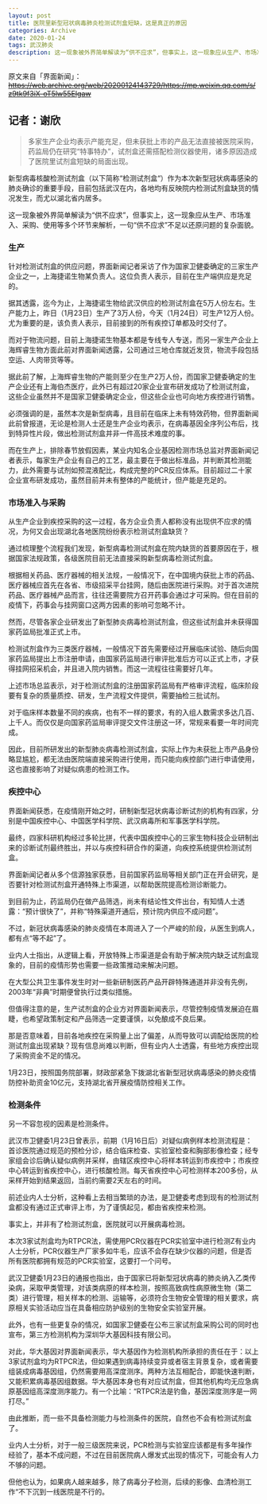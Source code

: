 ```yaml
---
layout: post
title: 医院里新型冠状病毒肺炎检测试剂盒短缺，这是真正的原因
categories: Archive
date: 2020-01-24
tags: 武汉肺炎
description: 这一现象被外界简单解读为“供不应求”，但事实上，这一现象应从生产、市场准入、采购、使用等多个环节来解析，一句“供不应求”不足以还原问题的复杂面貌。
---
```

原文来自「界面新闻」：~~<https://web.archive.org/web/20200124143729/https://mp.weixin.qq.com/s/z9tk9f3iX-oT5lw55EIgaw>~~

记者：谢欣
---

> 多家生产企业均表示产能充足，但未获批上市的产品无法直接被医院采购，药监局仍在研究“特事特办”，试剂盒还需搭配检测仪器使用，诸多原因造成了医院里试剂盒短缺的局面出现。

新型病毒核酸检测试剂盒（以下简称“检测试剂盒“）作为本次新型冠状病毒感染的肺炎确诊的重要手段，目前包括武汉在内，各地均有反映院内检测试剂盒缺货的情况发生，而尤以湖北省内居多。

这一现象被外界简单解读为“供不应求”，但事实上，这一现象应从生产、市场准入、采购、使用等多个环节来解析，一句“供不应求”不足以还原问题的复杂面貌。

### 生产

针对检测试剂盒的供应问题，界面新闻记者采访了作为国家卫健委确定的三家生产企业之一，上海捷诺生物某负责人。这位负责人表示，目前在生产端供应是充足的。

据其透露，迄今为止，上海捷诺生物给武汉供应的检测试剂盒在5万人份左右。生产能力上，昨日（1月23日）生产了3万人份，今天（1月24日）可生产12万人份。尤为重要的是，该负责人表示，目前接到的所有疾控订单都及时交付了。

而对于物流问题，目前上海捷诺生物基本都是专线专人专送，而另一家生产企业上海辉睿生物方面此前对界面新闻透露，公司通过三地仓库就近发货，物流手段包括空运、人肉带货等等。

据此前了解，上海辉睿生物的产能则至少在生产2万人份，而国家卫健委确定的生产企业还有上海伯杰医疗，此外已有超过20家企业宣布研发成功了检测试剂盒，这些企业虽然并不是国家卫健委确定企业，但这些企业也可向地方疾控进行销售。

必须强调的是，虽然本次是新型病毒，且目前在临床上未有特效药物，但界面新闻此前曾报道，无论是检测人士还是生产企业均表示，在病毒基因全序列公布后，找到特异性片段，做出检测试剂盒并非一件高技术难度的事。

而在生产上，排除春节放假因素，某业内知名企业基因检测市场总监对界面新闻记者表示，每家生产企业有自己的工艺，最主要在于做出标准品，并判断其检测能力，此外需要与试剂如预混液配比，构成完整的PCR反应体系。目前超过二十家企业宣布研发成功，虽然目前并未有整体的产能统计，但产能是充足的。

### 市场准入与采购

从生产企业到疾控采购的这一过程，各方企业负责人都称没有出现供不应求的情况，为何又会出现湖北各地医院纷纷表示检测试剂盒缺货？

通过梳理整个流程我们发现，新型病毒检测试剂盒在院内缺货的首要原因在于，根据国家法规政策，各级医院目前无法直接采购新型病毒检测试剂盒。

根据相关药品、医疗器械的相关法规，一般情况下，在中国境内获批上市的药品、医疗器械应首先在各省、市级招采平台挂网，随后由医院进行采购。对于首次进院药品、医疗器械产品而言，往往还需要院方召开药事会通过才可采购。但在目前的疫情下，药事会与挂网窗口这两方因素的影响可忽略不计。

然而，尽管各家企业研发出了新型肺炎病毒检测试剂盒，但这些试剂盒并未获得国家药监局批准正式上市。

检测试剂盒作为三类医疗器械，一般情况下首先需要经过开展临床试验、随后向国家药监局提出上市注册申请，由国家药监局进行审评批准后方可以正式上市，才获得挂网招采机会，并且进入院内销售。而这一流程往往需要好几年。

上述市场总监表示，对于检测试剂盒的注册国家药监局有严格审评流程，临床阶段要有复杂的质量质控、研发，生产流程文件提供，需要抽检三批试剂。

对于临床样本数量不同的疾病，也有不一样的要求，有的入组人数需求多达几百、上千人。而仅仅是向国家药监局审评提交文件注册这一环，常规来看要一年时间完成。

因此，目前所研发出的新型肺炎病毒检测试剂盒，实际上作为未获批上市产品身份略显尴尬，都无法由医院端直接采购进行使用，而只能向疾控部门进行申请使用，这也直接影响了对疑似病患的检测工作。

### 疾控中心

界面新闻获悉，在疫情刚开始之时，研制新型冠状病毒诊断试剂的机构有四家，分别是中国疾控中心、中国医学科学院、武汉病毒所和军事医学科学院。

最终，四家科研机构经过多轮比拼，代表中国疾控中心的三家生物科技企业研制出来的诊断试剂最终胜出，并以与疾控科研合作的渠道，向疾控系统提供检测试剂盒。

界面新闻记者从多个信源独家获悉，目前国家药监局等相关部门正在开会研究，是否要针对检测试剂盒开通特殊上市渠道，以帮助医院提高检测诊断能力。

到目前为止，药监局仍在做产品筛选，尚未有结论性文件出台，有知情人士透露：“预计很快了”，并称“特殊渠道开通后，预计院内供应不成问题”。

不过，新冠状病毒感染的肺炎疫情在本周进入了一个严峻的阶段，从医生到病人，都有点“等不起”了。

业内人士指出，从逻辑上看，开放特殊上市渠道是会有助于解决院内缺乏试剂盒现象的，目前的疫情形势也需要一些政策推动来解决问题。

在大型公共卫生事件发生时对一些新研制医药产品开辟特殊通道并非没有先例，2003年“非典”时期便曾执行过类似措施。

但值得注意的是，生产试剂盒的企业方对界面新闻表示，尽管控制疫情发展迫在眉睫，也希望政策制定和产品筛选一定要谨慎，以免酿成不良后果。

那是否意味着，目前各地疾控在采购量上出了偏差，从而导致可以调配给医院的检测试剂盒出现紧缺？现有信息尚难以判断，但有业内人士透露，有些地方疾控出现了采购资金不足的情况。

1月23日，按照国务院部署，财政部紧急下拨湖北省新型冠状病毒感染的肺炎疫情防控补助资金10亿元，支持湖北省开展疫情防控相关工作。

### 检测条件

另一不容忽视的因素是检测条件。

武汉市卫健委1月23日曾表示，前期（1月16日后）对疑似病例样本检测流程是：首诊医院通过规范的预检分诊，结合临床检查、实验室检查和胸部影像检查；经专家组会诊后确认疑似病例并采样，由辖区疾控中心将样本转运到市疾控中；市疾控中心转运到省疾控中心，进行核酸检测。每天省疾控中心可检测样本200多份，从采样开始到结果返回，当前约需要2天左右的时间。

前述业内人士分析，这种看上去相当繁琐的办法，是卫健委考虑到现有的检测试剂盒都没有通过正式审评上市，为了谨慎起见，都由省疾控来检测。

事实上，并非有了检测试剂盒，医院就可以开展病毒检测。

本次3家试剂盒均为RTPCR法，需使用PCR仪器在PCR实验室中进行检测Z有业内人士分析，PCR仪器生产厂家多如牛毛，应该不会存在缺少仪器的问题，但是否所有医院都拥有规范的PCR实验室，这要打一个问号。

武汉卫健委1月23日的通报也指出，由于国家已将新型冠状病毒的肺炎纳入乙类传染病，采取甲类管理，对该类病原的样本检测，按照高致病性病原微生物（第二类）进行管理，相关样本的检测、运输等，必须符合生物安全管理的相关要求，病原相关实验活动应当在具备相应防护级别的生物安全实验室开展。

此外，也有一些更复杂的情况，如国家卫健委在公布三家试剂盒采购公司的同时也宣布，第三方检测机构为深圳华大基因科技有限公司。

对此，华大基因对界面新闻表示，华大基因作为检测机构所承担的责任在于：以上3家试剂盒均为RTPCR法，但如果遇到病毒持续变异或者宿主背景复杂，或者需要组装成病毒基因组，仍然需要用高深度测序。两种方法互相配合，即能快速判断，又能积累病毒基因组数据。华大基因本身也有对应试剂盒，但其他机构均无应急病原基因组高深度测序能力。有一个比喻：“RTPCR法是钓鱼，基因深度测序是一网打尽。”

由此推断，而一些不具备检测能力与检测条件的医院，自然也不会有检测试剂盒了。

业内人士分析，对于一般三级医院来说，PCR检测与实验室应该都是有多年操作经验了，基本不成问题，不过在目前医院病人爆发式出现的情况下，可能会有人力不够的问题。

但他也认为，如果病人越来越多，除了病毒分子检测，后续的影像、血清检测工作“不下沉到一线医院是不行的。
